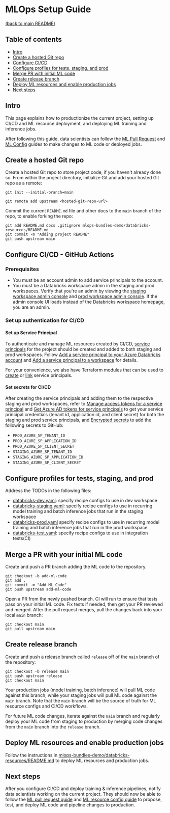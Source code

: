 # MLOps Setup Guide
[(back to main README)](../README.md)

## Table of contents
* [Intro](#intro)
* [Create a hosted Git repo](#create-a-hosted-git-repo)
* [Configure CI/CD](#configure-cicd---github-actions)
* [Configure profiles for tests, staging, and prod](#configure-profiles-for-tests-staging-and-prod)
* [Merge PR with initial ML code](#merge-a-pr-with-your-initial-ml-code)
* [Create release branch](#create-release-branch)
* [Deploy ML resources and enable production jobs](#deploy-ml-resources-and-enable-production-jobs)
* [Next steps](#next-steps)

## Intro
This page explains how to productionize the current project, setting up CI/CD and
ML resource deployment, and deploying ML training and inference jobs.

After following this guide, data scientists can follow the [ML Pull Request](ml-pull-request.md) and
[ML Config](../mlops-bundles-demo/databricks-resources/README.md)  guides to make changes to ML code or deployed jobs.

## Create a hosted Git repo
Create a hosted Git repo to store project code, if you haven't already done so. From within the project
directory, initialize Git and add your hosted Git repo as a remote:
```
git init --initial-branch=main
```

```
git remote add upstream <hosted-git-repo-url>
```

Commit the current `README.md` file and other docs to the `main` branch of the repo, to enable forking the repo:
```
git add README.md docs .gitignore mlops-bundles-demo/databricks-resources/README.md
git commit -m "Adding project README"
git push upstream main
```

## Configure CI/CD - GitHub Actions

### Prerequisites
* You must be an account admin to add service principals to the account.
* You must be a Databricks workspace admin in the staging and prod workspaces. Verify that you're an admin by viewing the
  [staging workspace admin console](https://adb-4301376284584187.7.azuredatabricks.net#setting/accounts) and
  [prod workspace admin console](https://adb-3011150083119087.7.azuredatabricks.net#setting/accounts). If
  the admin console UI loads instead of the Databricks workspace homepage, you are an admin.

### Set up authentication for CI/CD
#### Set up Service Principal

To authenticate and manage ML resources created by CI/CD, 
[service principals](https://learn.microsoft.com/azure/databricks/administration-guide/users-groups/service-principals)
for the project should be created and added to both staging and prod workspaces. Follow
[Add a service principal to your Azure Databricks account](https://learn.microsoft.com/azure/databricks/administration-guide/users-groups/service-principals#--add-a-service-principal-to-your-azure-databricks-account)
and [Add a service principal to a workspace](https://learn.microsoft.com/azure/databricks/administration-guide/users-groups/service-principals#--add-a-service-principal-to-a-workspace)
for details.

For your convenience, we also have Terraform modules that can be used to [create](https://registry.terraform.io/modules/databricks/mlops-azure-project-with-sp-creation/databricks/latest) or [link](https://registry.terraform.io/modules/databricks/mlops-azure-project-with-sp-linking/databricks/latest) service principals.



#### Set secrets for CI/CD



After creating the service principals and adding them to the respective staging and prod workspaces, refer to
[Manage access tokens for a service principal](https://learn.microsoft.com/azure/databricks/administration-guide/users-groups/service-principals#--manage-access-tokens-for-a-service-principal)
and [Get Azure AD tokens for service principals](https://learn.microsoft.com/azure/databricks/dev-tools/api/latest/aad/service-prin-aad-token)
to get your service principal credentials (tenant id, application id, and client secret) for both the staging and prod service principals, and [Encrypted secrets](https://docs.github.com/en/actions/security-guides/encrypted-secrets)
to add the following secrets to GitHub:
- `PROD_AZURE_SP_TENANT_ID`
- `PROD_AZURE_SP_APPLICATION_ID`
- `PROD_AZURE_SP_CLIENT_SECRET`
- `STAGING_AZURE_SP_TENANT_ID`
- `STAGING_AZURE_SP_APPLICATION_ID`
- `STAGING_AZURE_SP_CLIENT_SECRET`
  


## Configure profiles for tests, staging, and prod
Address the TODOs in the following files:
* [databricks-dev.yaml](../mlops-bundles-demo/training/profiles/databricks-dev.yaml): specify recipe configs to use in dev workspace
* [databricks-staging.yaml](../mlops-bundles-demo/training/profiles/databricks-staging.yaml): specify recipe configs to use in recurring model training and batch inference
  jobs that run in the staging workspace
* [databricks-prod.yaml](../mlops-bundles-demo/training/profiles/databricks-prod.yaml) specify recipe configs to use in recurring model training and batch inference
  jobs that run in the prod workspace
* [databricks-test.yaml](../mlops-bundles-demo/training/profiles/databricks-test.yaml): specify recipe configs to use in integration tests(CI)

## Merge a PR with your initial ML code
Create and push a PR branch adding the ML code to the repository.

```
git checkout -b add-ml-code
git add .
git commit -m "Add ML Code"
git push upstream add-ml-code
```

Open a PR from the newly pushed branch. CI will run to ensure that tests pass
on your initial ML code. Fix tests if needed, then get your PR reviewed and merged.
After the pull request merges, pull the changes back into your local `main`
branch:

```
git checkout main
git pull upstream main
```

## Create release branch
Create and push a release branch called `release` off of the `main` branch of the repository:
```
git checkout -b release main
git push upstream release
git checkout main
```

Your production jobs (model training, batch inference) will pull ML code against this branch, while your staging jobs will pull ML code against the `main` branch. Note that the `main` branch will be the source of truth for ML resource configs and CI/CD workflows.

For future ML code changes, iterate against the `main` branch and regularly deploy your ML code from staging to production by merging code changes from the `main` branch into the `release` branch.
## Deploy ML resources and enable production jobs
Follow the instructions in [mlops-bundles-demo/databricks-resources/README.md](../mlops-bundles-demo/databricks-resources/README.md) to deploy ML resources
and production jobs.

## Next steps
After you configure CI/CD and deploy training & inference pipelines, notify data scientists working
on the current project. They should now be able to follow the
[ML pull request guide](ml-pull-request.md) and [ML resource config guide](../mlops-bundles-demo/databricks-resources/README.md)  to propose, test, and deploy
ML code and pipeline changes to production.
